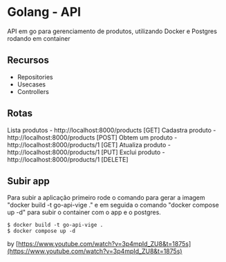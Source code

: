 # Golang - API

API em go para gerenciamento de produtos, utilizando Docker e Postgres rodando em container

## Recursos

- Repositories 
- Usecases
- Controllers
  
## Rotas

Lista produtos - http://localhost:8000/products [GET]
Cadastra produto - http://localhost:8000/products [POST]
Obtem um produto - http://localhost:8000/products/1 [GET]
Atualiza produto - http://localhost:8000/products/1 [PUT]
Exclui produto - http://localhost:8000/products/1 [DELETE]

## Subir app

Para subir a aplicação primeiro rode o comando para gerar a imagem "docker build -t go-api-vige ." e em seguida o comando "docker compose up -d" para subir o container com o app e o postgres.

```
$ docker build -t go-api-vige .
$ docker compose up -d
```

by [https://www.youtube.com/watch?v=3p4mpId_ZU8&t=1875s](https://www.youtube.com/watch?v=3p4mpId_ZU8&t=1875s)
